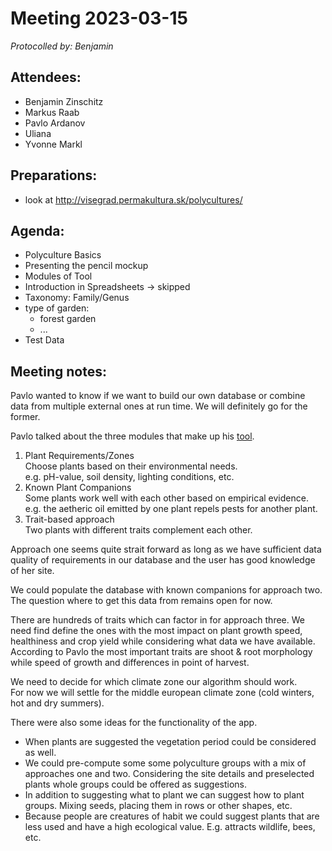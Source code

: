 # Meeting 2023-03-15

_Protocolled by: Benjamin_

## Attendees:

- Benjamin Zinschitz
- Markus Raab
- Pavlo Ardanov
- Uliana
- Yvonne Markl

## Preparations:

- look at http://visegrad.permakultura.sk/polycultures/

## Agenda:

- Polyculture Basics
- Presenting the pencil mockup
- Modules of Tool
- Introduction in Spreadsheets -> skipped
- Taxonomy: Family/Genus
- type of garden:
  - forest garden
  - ...
- Test Data

## Meeting notes:

Pavlo wanted to know if we want to build our own database or combine data from multiple external ones at run time.
We will definitely go for the former.

Pavlo talked about the three modules that make up his [tool](http://visegrad.permakultura.sk/polycultures/).

1. Plant Requirements/Zones  
   Choose plants based on their environmental needs.  
   e.g. pH-value, soil density, lighting conditions, etc.
2. Known Plant Companions  
   Some plants work well with each other based on empirical evidence.  
   e.g. the aetheric oil emitted by one plant repels pests for another plant.
3. Trait-based approach  
   Two plants with different traits complement each other.

Approach one seems quite strait forward as long as we have sufficient data quality of requirements in our database and the user has good knowledge of her site.

We could populate the database with known companions for approach two.
The question where to get this data from remains open for now.

There are hundreds of traits which can factor in for approach three.
We need find define the ones with the most impact on plant growth speed, healthiness and crop yield while considering what data we have available.
According to Pavlo the most important traits are shoot & root morphology while speed of growth and differences in point of harvest.

We need to decide for which climate zone our algorithm should work.  
For now we will settle for the middle european climate zone (cold winters, hot and dry summers).

There were also some ideas for the functionality of the app.

- When plants are suggested the vegetation period could be considered as well.
- We could pre-compute some some polyculture groups with a mix of approaches one and two.
  Considering the site details and preselected plants whole groups could be offered as suggestions.
- In addition to suggesting what to plant we can suggest how to plant groups.
  Mixing seeds, placing them in rows or other shapes, etc.
- Because people are creatures of habit we could suggest plants that are less used and have a high ecological value.
  E.g. attracts wildlife, bees, etc.
